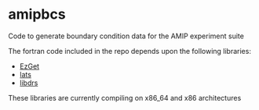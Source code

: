 # amipbcs
Code to generate boundary condition data for the AMIP experiment suite

The fortran code included in the repo depends upon the following libraries:
- [EzGet](https://github.com/UV-CDAT/EzGet)
- [lats](https://github.com/UV-CDAT/lats)
- [libdrs](https://github.com/UV-CDAT/libdrs)

These libraries are currently compiling on x86_64 and x86 architectures
